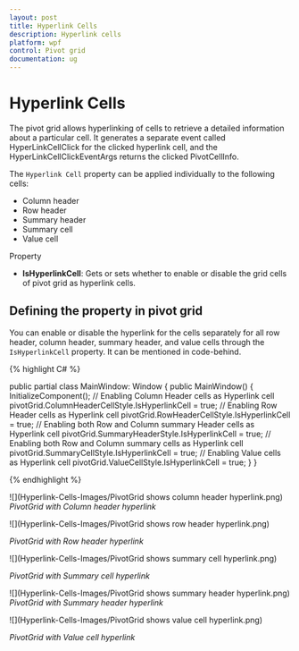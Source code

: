 ```yaml
---
layout: post
title: Hyperlink Cells
description: Hyperlink cells
platform: wpf
control: Pivot grid
documentation: ug
---
```


# Hyperlink Cells

The pivot grid allows hyperlinking of cells to retrieve a detailed information about a particular cell. It generates a separate event called HyperLinkCellClick for the clicked hyperlink cell, and the HyperLinkCellClickEventArgs returns the clicked PivotCellInfo.

The `Hyperlink Cell` property can be applied individually to the following cells:

* Column header
* Row header
* Summary header
* Summary cell
* Value cell

Property

* **IsHyperlinkCell**: Gets or sets whether to enable or disable the grid cells of pivot grid as hyperlink cells.

## Defining the property in pivot grid

You can enable or disable the hyperlink for the cells separately for all row header, column header, summary header, and value cells through the `IsHyperlinkCell` property. It can be mentioned in code-behind.

{% highlight C# %}

public partial class MainWindow: Window {
    public MainWindow() {
        InitializeComponent();
        // Enabling Column Header cells as Hyperlink cell
        pivotGrid.ColumnHeaderCellStyle.IsHyperlinkCell = true;
        // Enabling Row Header cells as Hyperlink cell
        pivotGrid.RowHeaderCellStyle.IsHyperlinkCell = true;
        // Enabling both Row and Column summary Header cells as Hyperlink cell
        pivotGrid.SummaryHeaderStyle.IsHyperlinkCell = true;
        // Enabling both Row and Column summary cells as Hyperlink cell
        pivotGrid.SummaryCellStyle.IsHyperlinkCell = true;
        // Enabling Value cells as Hyperlink cell
        pivotGrid.ValueCellStyle.IsHyperlinkCell = true;
    }
}

{% endhighlight %}

 ![](Hyperlink-Cells-Images/PivotGrid shows column header hyperlink.png)
 _PivotGrid with Column header hyperlink_

 ![](Hyperlink-Cells-Images/PivotGrid shows row header hyperlink.png)

 _PivotGrid with Row header hyperlink_

 ![](Hyperlink-Cells-Images/PivotGrid shows summary cell hyperlink.png)

 _PivotGrid with Summary cell hyperlink_

 ![](Hyperlink-Cells-Images/PivotGrid shows summary header hyperlink.png)
 _PivotGrid with Summary header hyperlink_

![](Hyperlink-Cells-Images/PivotGrid shows value cell hyperlink.png)

 _PivotGrid with Value cell hyperlink_